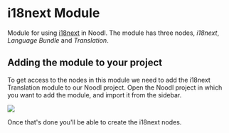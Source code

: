 # i18next Module

Module for using [i18next](https://www.i18next.com) in Noodl.
The module has three nodes, _i18next_, _Language Bundle_ and _Translation_.

## Adding the module to your project

To get access to the nodes in this module we need to add the i18next Translation module to our Noodl project. Open the Noodl project in which you want to add the module, and import it from the sidebar.

![](/library/modules/i18next/i18next-add-module.png)

Once that's done you'll be able to create the i18next nodes.
